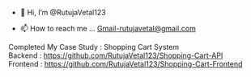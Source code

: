 - 👋 Hi, I’m @RutujaVetal123
<!---- 👀 I’m interested in Python and Java--->
- 📫 How to reach me ...
Gmail-rutujavetal@gmail.com


Completed My Case Study : Shopping Cart System  
Backend : https://github.com/RutujaVetal123/Shopping-Cart-API  
Frontend : https://github.com/RutujaVetal123/Shopping-Cart-Frontend
<!---
RutujaVetal123/RutujaVetal123 is a ✨ special ✨ repository because its `README.md` (this file) appears on your GitHub profile.
You can click the Preview link to take a look at your changes.
--->
